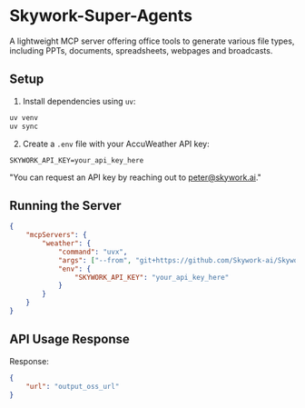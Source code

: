 # Skywork-Super-Agents

A lightweight MCP server offering office tools to generate various file types, including PPTs, documents, spreadsheets, webpages and broadcasts.

## Setup

1. Install dependencies using `uv`:
```bash
uv venv
uv sync
```

2. Create a `.env` file with your AccuWeather API key:
```
SKYWORK_API_KEY=your_api_key_here
```

"You can request an API key by reaching out to peter@skywork.ai."

## Running the Server

```json
{
    "mcpServers": {
        "weather": {
            "command": "uvx",
            "args": ["--from", "git+https://github.com/Skywork-ai/Skywork-Super-Agents.git", "office-tool"],
            "env": {
                "SKYWORK_API_KEY": "your_api_key_here"
            }
        }
    }
}
```

## API Usage Response
Response:
```json
{
    "url": "output_oss_url"
}
```
